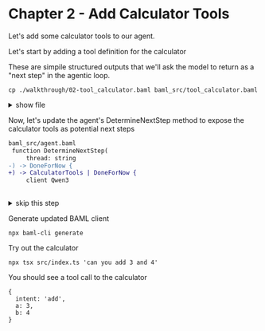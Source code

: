 # Chapter 2 - Add Calculator Tools

Let's add some calculator tools to our agent.

Let's start by adding a tool definition for the calculator

These are simpile structured outputs that we'll ask the model to 
return as a "next step" in the agentic loop.


    cp ./walkthrough/02-tool_calculator.baml baml_src/tool_calculator.baml

<details>
<summary>show file</summary>

```rust
// ./walkthrough/02-tool_calculator.baml
type CalculatorTools = AddTool | SubtractTool | MultiplyTool | DivideTool


class AddTool {
    intent "add"
    a int | float
    b int | float
}

class SubtractTool {
    intent "subtract"
    a int | float
    b int | float
}

class MultiplyTool {
    intent "multiply"
    a int | float
    b int | float
}

class DivideTool {
    intent "divide"
    a int | float
    b int | float
}
```

</details>

Now, let's update the agent's DetermineNextStep method to
expose the calculator tools as potential next steps


```diff
baml_src/agent.baml
 function DetermineNextStep(
     thread: string 
-) -> DoneForNow {
+) -> CalculatorTools | DoneForNow {
     client Qwen3
 
```

<details>
<summary>skip this step</summary>

    cp ./walkthrough/02-agent.baml baml_src/agent.baml

</details>

Generate updated BAML client

    npx baml-cli generate

Try out the calculator

    npx tsx src/index.ts 'can you add 3 and 4'

You should see a tool call to the calculator

    {
      intent: 'add',
      a: 3,
      b: 4
    }


